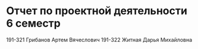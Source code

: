 # Отчет по проектной деятельности 6 семестр
191-321 Грибанов Артем Вячеслович
191-322 Житная Дарья Михайловна
